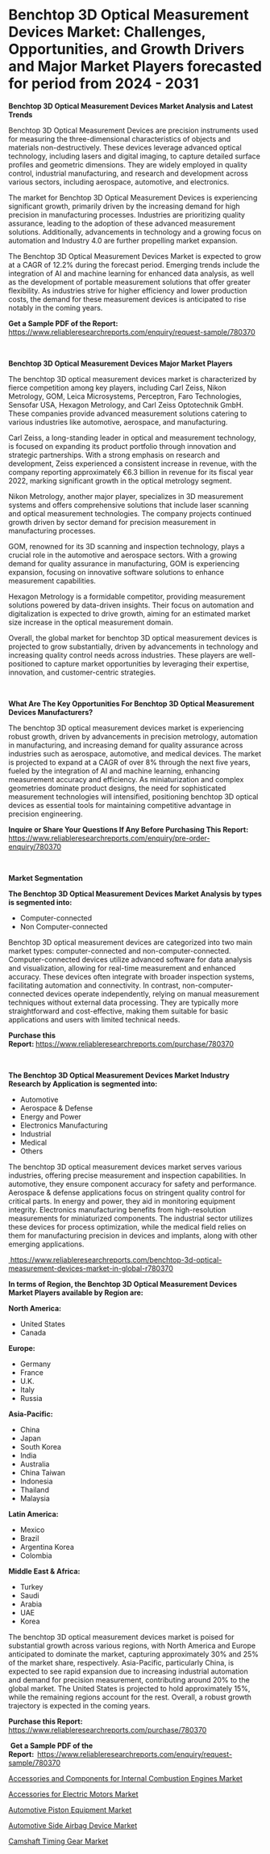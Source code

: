 <p><h1>Benchtop 3D Optical Measurement Devices Market: Challenges, Opportunities, and Growth Drivers and Major Market Players forecasted for period from 2024 - 2031</h1></p><p><strong>Benchtop 3D Optical Measurement Devices Market Analysis and Latest Trends</strong></p>
<p><p>Benchtop 3D Optical Measurement Devices are precision instruments used for measuring the three-dimensional characteristics of objects and materials non-destructively. These devices leverage advanced optical technology, including lasers and digital imaging, to capture detailed surface profiles and geometric dimensions. They are widely employed in quality control, industrial manufacturing, and research and development across various sectors, including aerospace, automotive, and electronics.</p><p>The market for Benchtop 3D Optical Measurement Devices is experiencing significant growth, primarily driven by the increasing demand for high precision in manufacturing processes. Industries are prioritizing quality assurance, leading to the adoption of these advanced measurement solutions. Additionally, advancements in technology and a growing focus on automation and Industry 4.0 are further propelling market expansion.</p><p>The Benchtop 3D Optical Measurement Devices Market is expected to grow at a CAGR of 12.2% during the forecast period. Emerging trends include the integration of AI and machine learning for enhanced data analysis, as well as the development of portable measurement solutions that offer greater flexibility. As industries strive for higher efficiency and lower production costs, the demand for these measurement devices is anticipated to rise notably in the coming years.</p></p>
<p><strong>Get a Sample PDF of the Report:&nbsp;</strong> <a href="https://www.reliableresearchreports.com/enquiry/request-sample/780370?utm_campaign=31&utm_medium=2&utm_source=Github&utm_content=ia&utm_term=15102024&utm_id=benchtop-3d-optical-measurement-devices">https://www.reliableresearchreports.com/enquiry/request-sample/780370</a></p>
<p>&nbsp;</p>
<p><strong>Benchtop 3D Optical Measurement Devices Major Market Players</strong></p>
<p><p>The benchtop 3D optical measurement devices market is characterized by fierce competition among key players, including Carl Zeiss, Nikon Metrology, GOM, Leica Microsystems, Perceptron, Faro Technologies, Sensofar USA, Hexagon Metrology, and Carl Zeiss Optotechnik GmbH. These companies provide advanced measurement solutions catering to various industries like automotive, aerospace, and manufacturing.</p><p>Carl Zeiss, a long-standing leader in optical and measurement technology, is focused on expanding its product portfolio through innovation and strategic partnerships. With a strong emphasis on research and development, Zeiss experienced a consistent increase in revenue, with the company reporting approximately €6.3 billion in revenue for its fiscal year 2022, marking significant growth in the optical metrology segment.</p><p>Nikon Metrology, another major player, specializes in 3D measurement systems and offers comprehensive solutions that include laser scanning and optical measurement technologies. The company projects continued growth driven by sector demand for precision measurement in manufacturing processes.</p><p>GOM, renowned for its 3D scanning and inspection technology, plays a crucial role in the automotive and aerospace sectors. With a growing demand for quality assurance in manufacturing, GOM is experiencing expansion, focusing on innovative software solutions to enhance measurement capabilities.</p><p>Hexagon Metrology is a formidable competitor, providing measurement solutions powered by data-driven insights. Their focus on automation and digitalization is expected to drive growth, aiming for an estimated market size increase in the optical measurement domain.</p><p>Overall, the global market for benchtop 3D optical measurement devices is projected to grow substantially, driven by advancements in technology and increasing quality control needs across industries. These players are well-positioned to capture market opportunities by leveraging their expertise, innovation, and customer-centric strategies.</p></p>
<p>&nbsp;</p>
<p><strong>What Are The Key Opportunities For Benchtop 3D Optical Measurement Devices Manufacturers?</strong></p>
<p><p>The benchtop 3D optical measurement devices market is experiencing robust growth, driven by advancements in precision metrology, automation in manufacturing, and increasing demand for quality assurance across industries such as aerospace, automotive, and medical devices. The market is projected to expand at a CAGR of over 8% through the next five years, fueled by the integration of AI and machine learning, enhancing measurement accuracy and efficiency. As miniaturization and complex geometries dominate product designs, the need for sophisticated measurement technologies will intensified, positioning benchtop 3D optical devices as essential tools for maintaining competitive advantage in precision engineering.</p></p>
<p><strong>Inquire or Share Your Questions If Any Before Purchasing This Report:</strong> <a href="https://www.reliableresearchreports.com/enquiry/pre-order-enquiry/780370?utm_campaign=31&utm_medium=2&utm_source=Github&utm_content=ia&utm_term=15102024&utm_id=benchtop-3d-optical-measurement-devices">https://www.reliableresearchreports.com/enquiry/pre-order-enquiry/780370</a></p>
<p>&nbsp;</p>
<p><strong>Market Segmentation</strong></p>
<p><strong>The Benchtop 3D Optical Measurement Devices Market Analysis by types is segmented into:</strong></p>
<p><ul><li>Computer-connected</li><li>Non Computer-connected</li></ul></p>
<p><p>Benchtop 3D optical measurement devices are categorized into two main market types: computer-connected and non-computer-connected. Computer-connected devices utilize advanced software for data analysis and visualization, allowing for real-time measurement and enhanced accuracy. These devices often integrate with broader inspection systems, facilitating automation and connectivity. In contrast, non-computer-connected devices operate independently, relying on manual measurement techniques without external data processing. They are typically more straightforward and cost-effective, making them suitable for basic applications and users with limited technical needs.</p></p>
<p><strong>Purchase this Report:&nbsp;</strong><a href="https://www.reliableresearchreports.com/purchase/780370?utm_campaign=31&utm_medium=2&utm_source=Github&utm_content=ia&utm_term=15102024&utm_id=benchtop-3d-optical-measurement-devices">https://www.reliableresearchreports.com/purchase/780370</a></p>
<p>&nbsp;</p>
<p><strong>The Benchtop 3D Optical Measurement Devices Market Industry Research by Application is segmented into:</strong></p>
<p><ul><li>Automotive</li><li>Aerospace & Defense</li><li>Energy and Power</li><li>Electronics Manufacturing</li><li>Industrial</li><li>Medical</li><li>Others</li></ul></p>
<p><p>The benchtop 3D optical measurement devices market serves various industries, offering precise measurement and inspection capabilities. In automotive, they ensure component accuracy for safety and performance. Aerospace & defense applications focus on stringent quality control for critical parts. In energy and power, they aid in monitoring equipment integrity. Electronics manufacturing benefits from high-resolution measurements for miniaturized components. The industrial sector utilizes these devices for process optimization, while the medical field relies on them for manufacturing precision in devices and implants, along with other emerging applications.</p></p>
<p><a href="https://www.reliableresearchreports.com/benchtop-3d-optical-measurement-devices-market-in-global-r780370?utm_campaign=31&utm_medium=2&utm_source=Github&utm_content=ia&utm_term=15102024&utm_id=benchtop-3d-optical-measurement-devices">&nbsp;https://www.reliableresearchreports.com/benchtop-3d-optical-measurement-devices-market-in-global-r780370</a></p>
<p><strong>In terms of Region, the Benchtop 3D Optical Measurement Devices Market Players available by Region are:</strong></p>
<p>
    <p> <strong> North America: </strong>
        <ul>
            <li>United States</li>
            <li>Canada</li>
        </ul>
        </p> 
    <p> <strong> Europe: </strong>
        <ul>
            <li>Germany</li>
            <li>France</li>
            <li>U.K.</li>
            <li>Italy</li>
            <li>Russia</li>
        </ul>
        </p> 
    <p> <strong> Asia-Pacific: </strong>
        <ul>
            <li>China</li>
            <li>Japan</li>
            <li>South Korea</li>
            <li>India</li>
            <li>Australia</li>
            <li>China Taiwan</li>
            <li>Indonesia</li>
            <li>Thailand</li>
            <li>Malaysia</li>
        </ul>
        </p> 
    <p> <strong> Latin America: </strong>
        <ul>
            <li>Mexico</li>
            <li>Brazil</li>
            <li>Argentina Korea</li>
            <li>Colombia</li>
        </ul>
        </p> 
    <p> <strong> Middle East & Africa: </strong>
        <ul>
            <li>Turkey</li>
            <li>Saudi</li>
            <li>Arabia</li>
            <li>UAE</li>
            <li>Korea</li>
        </ul>
    </p>
    </p>
<p><p>The benchtop 3D optical measurement devices market is poised for substantial growth across various regions, with North America and Europe anticipated to dominate the market, capturing approximately 30% and 25% of the market share, respectively. Asia-Pacific, particularly China, is expected to see rapid expansion due to increasing industrial automation and demand for precision measurement, contributing around 20% to the global market. The United States is projected to hold approximately 15%, while the remaining regions account for the rest. Overall, a robust growth trajectory is expected in the coming years.</p></p>
<p><strong>Purchase this Report: </strong><a href="https://www.reliableresearchreports.com/purchase/780370?utm_campaign=31&utm_medium=2&utm_source=Github&utm_content=ia&utm_term=15102024&utm_id=benchtop-3d-optical-measurement-devices">https://www.reliableresearchreports.com/purchase/780370</a></p>
<p>&nbsp;<strong>Get a Sample PDF of the Report:&nbsp;&nbsp;</strong><a href="https://www.reliableresearchreports.com/enquiry/request-sample/780370?utm_campaign=31&utm_medium=2&utm_source=Github&utm_content=ia&utm_term=15102024&utm_id=benchtop-3d-optical-measurement-devices">https://www.reliableresearchreports.com/enquiry/request-sample/780370</a></p>
<p><strong></strong></p>
<p><p><a href="https://github.com/cristy9x9bur/Market-Research-Report-List-1/blob/main/accessories-and-components-for-internal-combustion-engines-market.md?utm_campaign=31&utm_medium=2&utm_source=Github&utm_content=ia&utm_term=15102024&utm_id=benchtop-3d-optical-measurement-devices">Accessories and Components for Internal Combustion Engines Market</a></p><p><a href="https://github.com/isbel3opkkem/Market-Research-Report-List-1/blob/main/accessories-for-electric-motors-market.md?utm_campaign=31&utm_medium=2&utm_source=Github&utm_content=ia&utm_term=15102024&utm_id=benchtop-3d-optical-measurement-devices">Accessories for Electric Motors Market</a></p><p><a href="https://www.linkedin.com/pulse/automotive-piston-equipment-landscape-product-spectrum-market-mk6mf?utm_campaign=31&utm_medium=2&utm_source=Github&utm_content=ia&utm_term=15102024&utm_id=benchtop-3d-optical-measurement-devices">Automotive Piston Equipment Market</a></p><p><a href="https://www.linkedin.com/pulse/opportunities-challenges-automotive-side-airbag-device-market-ibcwf?utm_campaign=31&utm_medium=2&utm_source=Github&utm_content=ia&utm_term=15102024&utm_id=benchtop-3d-optical-measurement-devices">Automotive Side Airbag Device Market</a></p><p><a href="https://issuu.com/reportprime-2/docs/camshaft-timing-gear-market-size-20_5129032de6f2d8?utm_campaign=31&utm_medium=2&utm_source=Github&utm_content=ia&utm_term=15102024&utm_id=benchtop-3d-optical-measurement-devices">Camshaft Timing Gear Market</a></p></p>